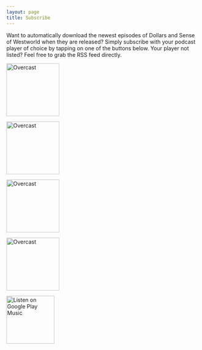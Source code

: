 ```yaml
---
layout: page
title: Subscribe
---
```


Want to automatically download the newest episodes of Dollars and Sense of Westworld when they are released? Simply subscribe with your podcast player of choice by tapping on one of the buttons below. Your player not listed? Feel free to grab the RSS feed directly.

<a href="https://itunes.apple.com/us/podcast/the-dollars-and-sense-of-westworld/id1227972996?mt=2"><img src="http://dollarsandsenseofwestworld.com/img/SubscribeApplePodcasts.svg" alt="Overcast" width="138"></a>

<a href="https://overcast.fm/p583069-PllntH"><img src="http://dollarsandsenseofwestworld.com/img/SubscribeOvercastButton.svg" alt="Overcast" width="138"></a>

<a href="http://pca.st/ry44"><img src="http://dollarsandsenseofwestworld.com/img/SubscribePocketCastsButton.svg" alt="Overcast" width="138"></a>

<a href="http://dasow.libsyn.com/rss"><img src="http://dollarsandsenseofwestworld.com/img/SubscribeRSSButton.svg" alt="Overcast" width="138"></a>

<a href='https://playmusic.app.goo.gl/?ibi=com.google.PlayMusic&amp;isi=691797987&amp;ius=googleplaymusic&amp;link=https://play.google.com/music/m/Iai3kzebd7suo4llwnilgyyvodu?t%3DThe_Dollars_and_Sense_of_Westworld%26pcampaignid%3DMKT-na-all-co-pr-mu-pod-16' rel='nofollow'><img width='125px' alt='Listen on Google Play Music' src='https://play.google.com/intl/en_us/badges-music/images/badges/en_badge_web_music.png'/></a>
